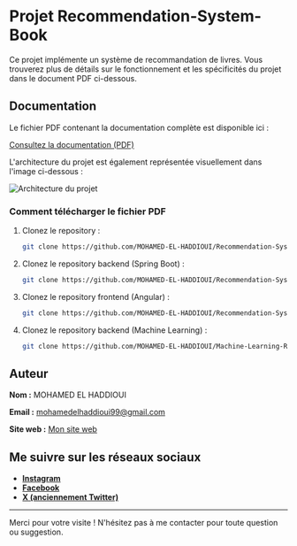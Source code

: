 # Projet Recommendation-System-Book

Ce projet implémente un système de recommandation de livres. Vous trouverez plus de détails sur le fonctionnement et les spécificités du projet dans le document PDF ci-dessous.

## Documentation

Le fichier PDF contenant la documentation complète est disponible ici :

[Consultez la documentation (PDF)](https://github.com/MOHAMED-EL-HADDIOUI/Recommendation-System-Book/blob/main/Architecture%20de%20projet.pdf)

L'architecture du projet est également représentée visuellement dans l'image ci-dessous :

![Architecture du projet](https://github.com/MOHAMED-EL-HADDIOUI/Recommendation-System-Book/blob/main/Architecture%20de%20projet.png)

### Comment télécharger le fichier PDF

1. Clonez le repository :
   ```bash
   git clone https://github.com/MOHAMED-EL-HADDIOUI/Recommendation-System-Book.git
   ```
2. Clonez le repository backend (Spring Boot) :
   ```bash
   git clone https://github.com/MOHAMED-EL-HADDIOUI/Recommendation-System-Book-Backend.git
   ```
3. Clonez le repository frontend (Angular) :
   ```bash
   git clone https://github.com/MOHAMED-EL-HADDIOUI/Recommendation-System-Book-Frontend.git
   ```
4. Clonez le repository backend (Machine Learning) :
   ```bash
   git clone https://github.com/MOHAMED-EL-HADDIOUI/Machine-Learning-Recommendation-System-Book.git
   ```

## Auteur

**Nom :** MOHAMED EL HADDIOUI

**Email :** mohamedelhaddioui99@gmail.com

**Site web :** [Mon site web](https://mohamedelhaddioui.netlify.app/)

## Me suivre sur les réseaux sociaux

- **[Instagram](https://www.instagram.com/mohamed_el_haddioui_99/)**
- **[Facebook](https://www.facebook.com/mohamed.elhaddioui99/)**
- **[X (anciennement Twitter)](https://x.com/MOHAMED12131999)**

---

Merci pour votre visite ! N'hésitez pas à me contacter pour toute question ou suggestion.
